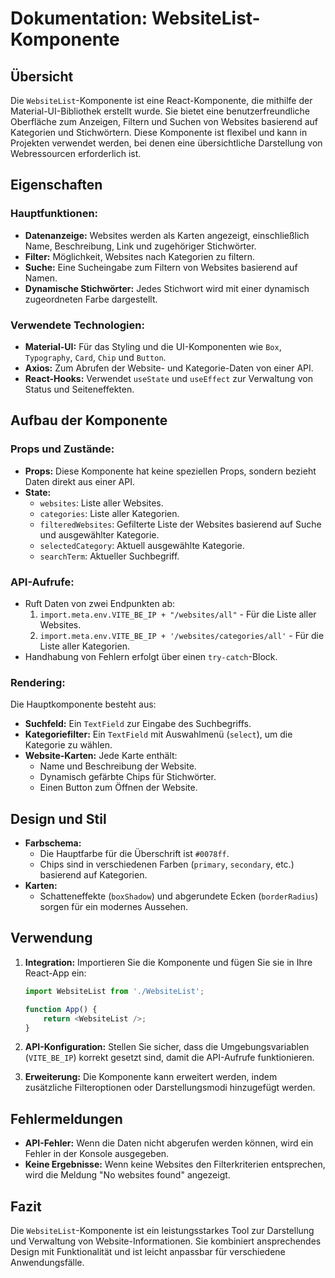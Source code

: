 # Dokumentation: WebsiteList-Komponente

## Übersicht

Die `WebsiteList`-Komponente ist eine React-Komponente, die mithilfe der Material-UI-Bibliothek erstellt wurde. Sie bietet eine benutzerfreundliche Oberfläche zum Anzeigen, Filtern und Suchen von Websites basierend auf Kategorien und Stichwörtern. Diese Komponente ist flexibel und kann in Projekten verwendet werden, bei denen eine übersichtliche Darstellung von Webressourcen erforderlich ist.

## Eigenschaften

### Hauptfunktionen:

- **Datenanzeige:** Websites werden als Karten angezeigt, einschließlich Name, Beschreibung, Link und zugehöriger Stichwörter.
- **Filter:** Möglichkeit, Websites nach Kategorien zu filtern.
- **Suche:** Eine Sucheingabe zum Filtern von Websites basierend auf Namen.
- **Dynamische Stichwörter:** Jedes Stichwort wird mit einer dynamisch zugeordneten Farbe dargestellt.

### Verwendete Technologien:

- **Material-UI:** Für das Styling und die UI-Komponenten wie `Box`, `Typography`, `Card`, `Chip` und `Button`.
- **Axios:** Zum Abrufen der Website- und Kategorie-Daten von einer API.
- **React-Hooks:** Verwendet `useState` und `useEffect` zur Verwaltung von Status und Seiteneffekten.

## Aufbau der Komponente

### Props und Zustände:

- **Props:** Diese Komponente hat keine speziellen Props, sondern bezieht Daten direkt aus einer API.
- **State:**
    - `websites`: Liste aller Websites.
    - `categories`: Liste aller Kategorien.
    - `filteredWebsites`: Gefilterte Liste der Websites basierend auf Suche und ausgewählter Kategorie.
    - `selectedCategory`: Aktuell ausgewählte Kategorie.
    - `searchTerm`: Aktueller Suchbegriff.

### API-Aufrufe:

- Ruft Daten von zwei Endpunkten ab:
    1. `import.meta.env.VITE_BE_IP + "/websites/all"` - Für die Liste aller Websites.
    2. `import.meta.env.VITE_BE_IP + '/websites/categories/all'` - Für die Liste aller Kategorien.
- Handhabung von Fehlern erfolgt über einen `try-catch`-Block.

### Rendering:

Die Hauptkomponente besteht aus:

- **Suchfeld:** Ein `TextField` zur Eingabe des Suchbegriffs.
- **Kategoriefilter:** Ein `TextField` mit Auswahlmenü (`select`), um die Kategorie zu wählen.
- **Website-Karten:** Jede Karte enthält:
    - Name und Beschreibung der Website.
    - Dynamisch gefärbte Chips für Stichwörter.
    - Einen Button zum Öffnen der Website.

## Design und Stil

- **Farbschema:**
    - Die Hauptfarbe für die Überschrift ist `#0078ff`.
    - Chips sind in verschiedenen Farben (`primary`, `secondary`, etc.) basierend auf Kategorien.
- **Karten:**
    - Schatteneffekte (`boxShadow`) und abgerundete Ecken (`borderRadius`) sorgen für ein modernes Aussehen.

## Verwendung

1. **Integration:**
   Importieren Sie die Komponente und fügen Sie sie in Ihre React-App ein:

    ```javascript
    import WebsiteList from './WebsiteList';

    function App() {
        return <WebsiteList />;
    }
    ```

2. **API-Konfiguration:**
   Stellen Sie sicher, dass die Umgebungsvariablen (`VITE_BE_IP`) korrekt gesetzt sind, damit die API-Aufrufe funktionieren.

3. **Erweiterung:**
   Die Komponente kann erweitert werden, indem zusätzliche Filteroptionen oder Darstellungsmodi hinzugefügt werden.

## Fehlermeldungen

- **API-Fehler:** Wenn die Daten nicht abgerufen werden können, wird ein Fehler in der Konsole ausgegeben.
- **Keine Ergebnisse:** Wenn keine Websites den Filterkriterien entsprechen, wird die Meldung "No websites found" angezeigt.

## Fazit

Die `WebsiteList`-Komponente ist ein leistungsstarkes Tool zur Darstellung und Verwaltung von Website-Informationen. Sie kombiniert ansprechendes Design mit Funktionalität und ist leicht anpassbar für verschiedene Anwendungsfälle.
